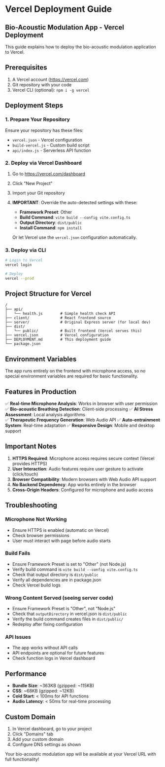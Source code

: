 # Vercel Deployment Guide

## Bio-Acoustic Modulation App - Vercel Deployment

This guide explains how to deploy the bio-acoustic modulation application to Vercel.

## Prerequisites

1. A Vercel account (https://vercel.com)
2. Git repository with your code
3. Vercel CLI (optional): `npm i -g vercel`

## Deployment Steps

### 1. Prepare Your Repository

Ensure your repository has these files:
- `vercel.json` - Vercel configuration
- `build-vercel.js` - Custom build script
- `api/index.js` - Serverless API function

### 2. Deploy via Vercel Dashboard

1. Go to https://vercel.com/dashboard
2. Click "New Project"
3. Import your Git repository
4. **IMPORTANT**: Override the auto-detected settings with these:
   - **Framework Preset**: Other
   - **Build Command**: `vite build --config vite.config.ts`
   - **Output Directory**: `dist/public`
   - **Install Command**: `npm install`
   
   Or let Vercel use the `vercel.json` configuration automatically.

### 3. Deploy via CLI

```bash
# Login to Vercel
vercel login

# Deploy
vercel --prod
```

## Project Structure for Vercel

```
/
├── api/
│   └── health.js        # Simple health check API
├── client/              # React frontend source
├── server/              # Original Express server (for local dev)
├── dist/
│   └── public/          # Built frontend (Vercel serves this)
├── vercel.json          # Vercel configuration
├── DEPLOYMENT.md        # This deployment guide
└── package.json
```

## Environment Variables

The app runs entirely on the frontend with microphone access, so no special environment variables are required for basic functionality.

## Features in Production

✅ **Real-time Microphone Analysis**: Works in browser with user permission
✅ **Bio-acoustic Breathing Detection**: Client-side processing
✅ **AI Stress Assessment**: Local analysis algorithms  
✅ **Therapeutic Frequency Generation**: Web Audio API
✅ **Auto-entrainment System**: Real-time adaptation
✅ **Responsive Design**: Mobile and desktop support

## Important Notes

1. **HTTPS Required**: Microphone access requires secure context (Vercel provides HTTPS)
2. **User Interaction**: Audio features require user gesture to activate (click/touch)
3. **Browser Compatibility**: Modern browsers with Web Audio API support
4. **No Backend Dependency**: App works entirely in the browser
5. **Cross-Origin Headers**: Configured for microphone and audio access

## Troubleshooting

### Microphone Not Working
- Ensure HTTPS is enabled (automatic on Vercel)
- Check browser permissions
- User must interact with page before audio starts

### Build Fails
- Ensure Framework Preset is set to "Other" (not Node.js)
- Verify build command is `vite build --config vite.config.ts`
- Check that output directory is `dist/public`
- Verify all dependencies are in package.json
- Check Vercel build logs

### Wrong Content Served (seeing server code)
- Ensure Framework Preset is "Other", not "Node.js"
- Check that `outputDirectory` in vercel.json is `dist/public`
- Verify the build command creates files in `dist/public/`
- Redeploy after fixing configuration

### API Issues
- The app works without API calls
- API endpoints are optional for future features
- Check function logs in Vercel dashboard

## Performance

- **Bundle Size**: ~363KB (gzipped: ~115KB)
- **CSS**: ~68KB (gzipped: ~12KB)
- **Cold Start**: < 100ms for API functions
- **Audio Latency**: < 50ms for real-time processing

## Custom Domain

1. In Vercel dashboard, go to your project
2. Click "Domains" tab
3. Add your custom domain
4. Configure DNS settings as shown

Your bio-acoustic modulation app will be available at your Vercel URL with full functionality!